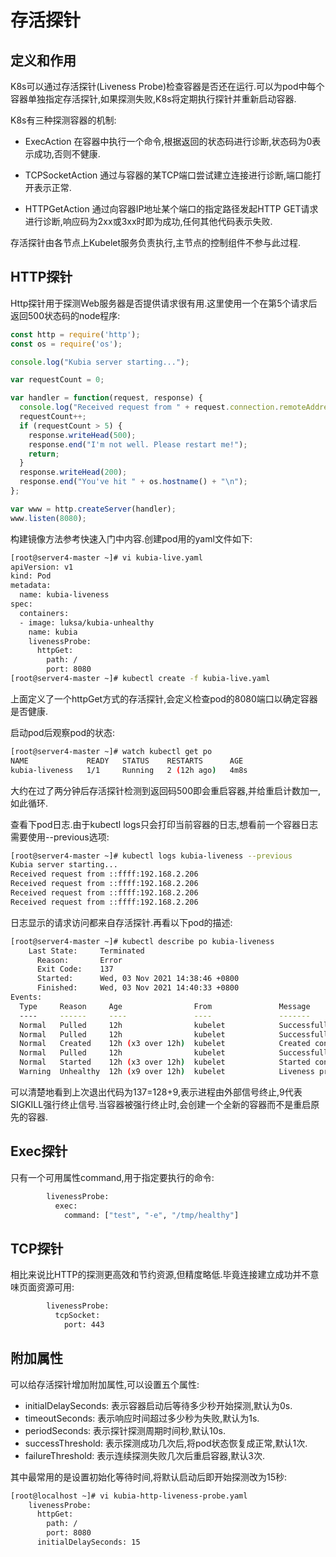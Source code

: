 

# 存活探针

## 定义和作用

K8s可以通过存活探针(Liveness Probe)检查容器是否还在运行.可以为pod中每个容器单独指定存活探针,如果探测失败,K8s将定期执行探针并重新启动容器.

K8s有三种探测容器的机制:

- ExecAction
  在容器中执行一个命令,根据返回的状态码进行诊断,状态码为0表示成功,否则不健康.

- TCPSocketAction
  通过与容器的某TCP端口尝试建立连接进行诊断,端口能打开表示正常.

- HTTPGetAction
  通过向容器IP地址某个端口的指定路径发起HTTP GET请求进行诊断,响应码为2xx或3xx时即为成功,任何其他代码表示失败.

存活探针由各节点上Kubelet服务负责执行,主节点的控制组件不参与此过程.



## HTTP探针

Http探针用于探测Web服务器是否提供请求很有用.这里使用一个在第5个请求后返回500状态码的node程序:

```js
const http = require('http');
const os = require('os');

console.log("Kubia server starting...");

var requestCount = 0;

var handler = function(request, response) {
  console.log("Received request from " + request.connection.remoteAddress);
  requestCount++;
  if (requestCount > 5) {
    response.writeHead(500);
    response.end("I'm not well. Please restart me!");
    return;
  }
  response.writeHead(200);
  response.end("You've hit " + os.hostname() + "\n");
};

var www = http.createServer(handler);
www.listen(8080);
```

构建镜像方法参考快速入门中内容.创建pod用的yaml文件如下:

```sh
[root@server4-master ~]# vi kubia-live.yaml
apiVersion: v1
kind: Pod
metadata:
  name: kubia-liveness
spec:
  containers:
  - image: luksa/kubia-unhealthy
    name: kubia
    livenessProbe:
      httpGet:
        path: /
        port: 8080
[root@server4-master ~]# kubectl create -f kubia-live.yaml 
```

上面定义了一个httpGet方式的存活探针,会定义检查pod的8080端口以确定容器是否健康.

启动pod后观察pod的状态:

```sh
[root@server4-master ~]# watch kubectl get po
NAME             READY   STATUS    RESTARTS      AGE       
kubia-liveness   1/1     Running   2 (12h ago)   4m8s  
```

大约在过了两分钟后存活探针检测到返回码500即会重启容器,并给重启计数加一,如此循环.

查看下pod日志.由于kubectl logs只会打印当前容器的日志,想看前一个容器日志需要使用--previous选项:

```sh
[root@server4-master ~]# kubectl logs kubia-liveness --previous
Kubia server starting...
Received request from ::ffff:192.168.2.206
Received request from ::ffff:192.168.2.206
Received request from ::ffff:192.168.2.206
Received request from ::ffff:192.168.2.206
```

日志显示的请求访问都来自存活探针.再看以下pod的描述:

```sh
[root@server4-master ~]# kubectl describe po kubia-liveness
    Last State:     Terminated
      Reason:       Error
      Exit Code:    137
      Started:      Wed, 03 Nov 2021 14:38:46 +0800
      Finished:     Wed, 03 Nov 2021 14:40:33 +0800
Events:
  Type     Reason     Age                From               Message
  ----     ------     ----               ----               -------
  Normal   Pulled     12h                kubelet            Successfully pulled image "luksa/kubia-unhealthy" in 40.786546605s
  Normal   Pulled     12h                kubelet            Successfully pulled image "luksa/kubia-unhealthy" in 3.188020575s
  Normal   Created    12h (x3 over 12h)  kubelet            Created container kubia
  Normal   Pulled     12h                kubelet            Successfully pulled image "luksa/kubia-unhealthy" in 3.281767877s
  Normal   Started    12h (x3 over 12h)  kubelet            Started container kubia
  Warning  Unhealthy  12h (x9 over 12h)  kubelet            Liveness probe failed: HTTP probe failed with statuscode: 500
```

可以清楚地看到上次退出代码为137=128+9,表示进程由外部信号终止,9代表SIGKILL强行终止信号.当容器被强行终止时,会创建一个全新的容器而不是重启原先的容器.



## Exec探针

只有一个可用属性command,用于指定要执行的命令:

```sh
        livenessProbe:
          exec:
            command: ["test", "-e", "/tmp/healthy"]
```



## TCP探针

相比来说比HTTP的探测更高效和节约资源,但精度略低.毕竟连接建立成功并不意味页面资源可用:

```sh
        livenessProbe:
          tcpSocket:
            port: 443
```



## 附加属性

可以给存活探针增加附加属性,可以设置五个属性:

- initialDelaySeconds: 表示容器启动后等待多少秒开始探测,默认为0s.
- timeoutSeconds: 表示响应时间超过多少秒为失败,默认为1s.
- periodSeconds: 表示探针探测周期时间秒,默认10s.
- successThreshold: 表示探测成功几次后,将pod状态恢复成正常,默认1次.
- failureThreshold: 表示连续探测失败几次后重启容器,默认3次.

其中最常用的是设置初始化等待时间,将默认启动后即开始探测改为15秒:

```sh
[root@localhost ~]# vi kubia-http-liveness-probe.yaml 
    livenessProbe:
      httpGet:
        path: /
        port: 8080
      initialDelaySeconds: 15
```

